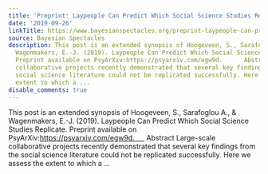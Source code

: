 ```yaml
---
title: 'Preprint: Laypeople Can Predict Which Social Science Studies Replicate'
date: '2019-09-26'
linkTitle: https://www.bayesianspectacles.org/preprint-laypeople-can-predict-which-social-science-studies-replicate/
source: Bayesian Spectacles
description: This post is an extended synopsis of Hoogeveen, S., Sarafoglou A., &#38;
  Wagenmakers, E.-J. (2019). Laypeople Can Predict Which Social Science Studies Replicate.
  Preprint available on PsyArXiv:https://psyarxiv.com/egw9d.      Abstract Large-scale
  collaborative projects recently demonstrated that several key findings from the
  social science literature could not be replicated successfully. Here we assess the
  extent to which a ...
disable_comments: true
---
```

This post is an extended synopsis of Hoogeveen, S., Sarafoglou A., &#38; Wagenmakers, E.-J. (2019). Laypeople Can Predict Which Social Science Studies Replicate. Preprint available on PsyArXiv:https://psyarxiv.com/egw9d.      Abstract Large-scale collaborative projects recently demonstrated that several key findings from the social science literature could not be replicated successfully. Here we assess the extent to which a ...